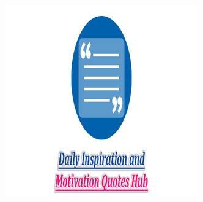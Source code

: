 <p align="center"> 
	<img src="https://github.com/Careerdost/DailyInspirationalQuotes/blob/main/android/images/logo.png" width=1024 height=500>
</p>
